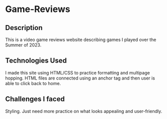 # Game-Reviews

## Description

This is a video game reviews website describing games I played over the Summer of 2023.

## Technologies Used

I made this site using HTML/CSS to practice formatting and multipage hopping. HTML files are connected using an anchor tag and then user is able to click back to home.

## Challenges I faced

Styling. Just need more practice on what looks appealing and user-friendly.
